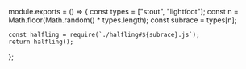 module.exports = () => {
	const types = ["stout", "lightfoot"];
	const n = Math.floor(Math.random() * types.length);
	const subrace = types[n];

	const halfling = require(`./halfling#${subrace}.js`);
	return halfling();
};
